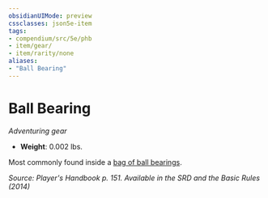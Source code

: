 ```yaml
---
obsidianUIMode: preview
cssclasses: json5e-item
tags:
- compendium/src/5e/phb
- item/gear/
- item/rarity/none
aliases: 
- "Ball Bearing"
---
```

# Ball Bearing
*Adventuring gear*  

- **Weight**: 0.002 lbs.

Most commonly found inside a [bag of ball bearings](Mechanics/items/ball-bearings-bag-of-1000.md).

*Source: Player's Handbook p. 151. Available in the <span title='Systems Reference Document (5.1)'>SRD</span> and the Basic Rules (2014)*